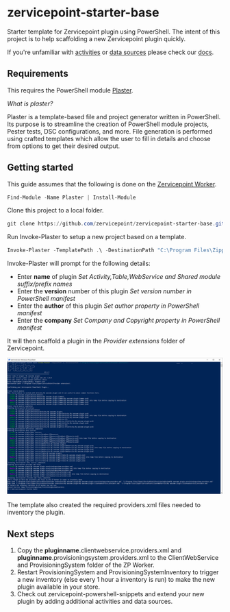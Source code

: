 # zervicepoint-starter-base

Starter template for Zervicepoint plugin using PowerShell. The intent of this project is to help scaffolding a new Zervicepoint plugin quickly.

If you're unfamiliar with [activities](https://docs.zervicepoint.com/reference/activity) or [data sources](https://docs.zervicepoint.com/tutorials/data-source/) please check our [docs](https://docs.zervicepoint.com).

## Requirements

This requires the PowerShell module [Plaster](https://github.com/PowerShellOrg/Plaster).

*What is plaster?*

Plaster is a template-based file and project generator written in PowerShell. Its purpose is to streamline the creation of PowerShell module projects, Pester tests, DSC configurations, and more. File generation is performed using crafted templates which allow the user to fill in details and choose from options to get their desired output.

## Getting started

This guide assumes that the following is done on the [Zervicepoint Worker](https://docs.zervicepoint.com/onboarding/cloud-onboarding-worker-plan/).

```powershell
Find-Module -Name Plaster | Install-Module
```

Clone this project to a local folder.

```powershell
git clone https://github.com/zervicepoint/zervicepoint-starter-base.git
```

Run Invoke-Plaster to setup a new project based on a template.

```powershell
Invoke-Plaster -TemplatePath .\ -DestinationPath "C:\Program Files\Zipper\Zervicepoint\Provider extensions\"
```

Invoke-Plaster will prompt for the following details:

* Enter **name** of plugin *Set Activity,Table,WebService and Shared module suffix/prefix names*
* Enter the **version** number of this plugin *Set version number in PowerShell manifest*
* Enter the **author** of this plugin *Set author property in PowerShell manifest*
* Enter the **company** *Set Company and Copyright property in PowerShell manifest*

It will then scaffold a plugin in the *Provider extensions* folder of Zervicepoint.

![Output](images/invoke-plaster-sample.PNG)

The template also created the required providers.xml files needed to inventory the plugin.

## Next steps

1. Copy the **pluginname**.clientwebservice.providers.xml and **pluginname**.provisioningsystem.providers.xml to the ClientWebService and ProvisioningSystem folder of the ZP Worker.
2. Restart ProvisioningSystem and ProvisioningSystemInventory to trigger a new inventory (else every 1 hour a inventory is run) to make the new plugin available in your store.
3. Check out zervicepoint-powershell-snippets and extend your new plugin by adding additional activities and data sources.
